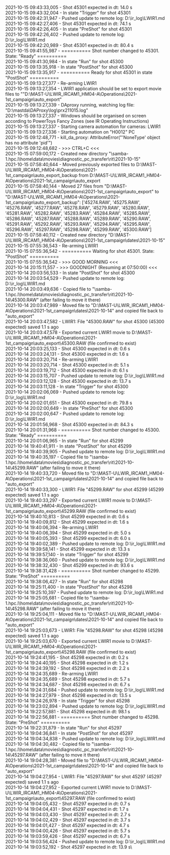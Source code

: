 2021-10-15 09:43:33,005 - Shot 45301 expected in dt: 14.0 s\
2021-10-15 09:43:32,004 - In state "Trigger" for shot 45301\
2021-10-15 09:42:31,947 - Pushed update to remote log: D:\ir_log\LWIR1.md\
2021-10-15 09:42:27,406 - Shot 45301 expected in dt: 74.1 s\
2021-10-15 09:42:26,405 - In state "PreShot" for shot 45301\
2021-10-15 09:42:26,402 - Pushed update to remote log: D:\ir_log\LWIR1.md\
2021-10-15 09:42:20,989 - Shot 45301 expected in dt: 80.4 s\
2021-10-15 09:41:55,987 - ========== Shot number changed to 45301. State: "Ready" ==========\
2021-10-15 09:41:30,984 - In state "Run" for shot 45300\
2021-10-15 09:13:35,918 - In state "PostShot" for shot 45300\
2021-10-15 09:13:35,917 - ========== Ready for shot 45301 in state "PostShot" ==========\
2021-10-15 09:13:27,377 - Re-arming LWIR1\
2021-10-15 09:13:27,354 - LWIR1 application should be set to export movie files to ""D:\MAST-U\LWIR_IRCAM1_HM04-A\Operations\2021-1st_campaign\auto_export"\
2021-10-15 09:13:27,339 - DAproxy running, watching log file: "D:\mastda\DAProxy\log\prx211015.log"\
2021-10-15 09:13:27,337 - Windows should be organised on screen according to PowerToys Fancy Zones (see IR Operating Instructions)\
2021-10-15 09:13:27,337 - Starting camera automation for cameras: LWIR1\
2021-10-15 09:13:27,336 - Starting automation on "H0012" PC\
2021-10-15 09:12:48,771 - kill_da_proxy: AttributeError("'NoneType' object has no attribute 'pid'")\
2021-10-15 09:12:48,682 - >>> CTRL+C <<<\
2021-10-15 07:59:00,172 - Created new directory "\\samba-1.hpc.l\home\data\movies\diagnostic_pc_transfer\rit\2021-10-15"\
2021-10-15 07:58:40,644 - Moved previously exported files to D:\MAST-U\LWIR_IRCAM1_HM04-A\Operations\2021-1st_campaign\auto_export_backup from D:\MAST-U\LWIR_IRCAM1_HM04-A\Operations\2021-1st_campaign\auto_export\
2021-10-15 07:58:40,144 - Moved 27 files from "D:\MAST-U\LWIR_IRCAM1_HM04-A\Operations\2021-1st_campaign\auto_export" to "D:\MAST-U\LWIR_IRCAM1_HM04-A\Operations\2021-1st_campaign\auto_export_backup": ['45274.RAW', '45275.RAW', '45276.RAW', '45277.RAW', '45278.RAW', '45279.RAW', '45280.RAW', '45281.RAW', '45282.RAW', '45283.RAW', '45284.RAW', '45285.RAW', '45286.RAW', '45287.RAW', '45288.RAW', '45289.RAW', '45290.RAW', '45291.RAW', '45292.RAW', '45293.RAW', '45294.RAW', '45295.RAW', '45296.RAW', '45297.RAW', '45298.RAW', '45299.RAW', '45300.RAW']\
2021-10-15 07:58:40,112 - Created new directory "D:\MAST-U\LWIR_IRCAM1_HM04-A\Operations\2021-1st_campaign\dates\2021-10-15"\
2021-10-15 07:55:36,543 - Re-arming LWIR1\
2021-10-15 07:55:36,542 - ========== Waiting for shot 45301. State: "PostShot" ==========\
2021-10-15 07:55:36,542 - >>> GOOD MORNING <<<\
2021-10-14 20:15:11,557 - >>> GOODNIGHT (Resuming at 07:50:00) <<<\
2021-10-14 20:03:56,533 - In state "PostShot" for shot 45300\
2021-10-14 20:03:54,529 - Pushed update to remote log: D:\ir_log\LWIR1.md\
2021-10-14 20:03:49,636 - Copied file to "\\samba-1.hpc.l\home\data\movies\diagnostic_pc_transfer\rit\2021-10-14\45300.RAW" (after failing to move it there)\
2021-10-14 20:03:47,989 - Moved file to "D:\MAST-U\LWIR_IRCAM1_HM04-A\Operations\2021-1st_campaign\dates\2021-10-14" and copied file back to "auto_export"\
2021-10-14 20:03:47,582 - LWIR1: File "45300.RAW" for shot 45300 (45300 expected) saved 1.1 s ago\
2021-10-14 20:03:47,578 - Exported current LWIR1 movie to D:\MAST-U\LWIR_IRCAM1_HM04-A\Operations\2021-1st_campaign\auto_export\45300.RAW (file confirmed to exist)\
2021-10-14 20:03:25,133 - Shot 45300 expected in dt: 0.6 s\
2021-10-14 20:03:24,131 - Shot 45300 expected in dt: 1.6 s\
2021-10-14 20:03:20,714 - Re-arming LWIR1\
2021-10-14 20:03:20,714 - Shot 45300 expected in dt: 5.1 s\
2021-10-14 20:03:19,712 - Shot 45300 expected in dt: 6.1 s\
2021-10-14 20:03:15,707 - Pushed update to remote log: D:\ir_log\LWIR1.md\
2021-10-14 20:03:12,128 - Shot 45300 expected in dt: 13.7 s\
2021-10-14 20:03:11,128 - In state "Trigger" for shot 45300\
2021-10-14 20:02:06,069 - Pushed update to remote log: D:\ir_log\LWIR1.md\
2021-10-14 20:02:01,651 - Shot 45300 expected in dt: 79.8 s\
2021-10-14 20:02:00,649 - In state "PreShot" for shot 45300\
2021-10-14 20:02:00,647 - Pushed update to remote log: D:\ir_log\LWIR1.md\
2021-10-14 20:01:56,968 - Shot 45300 expected in dt: 84.3 s\
2021-10-14 20:01:31,968 - ========== Shot number changed to 45300. State: "Ready" ==========\
2021-10-14 20:01:06,965 - In state "Run" for shot 45299\
2021-10-14 19:40:41,911 - In state "PostShot" for shot 45299\
2021-10-14 19:40:39,905 - Pushed update to remote log: D:\ir_log\LWIR1.md\
2021-10-14 19:40:35,197 - Copied file to "\\samba-1.hpc.l\home\data\movies\diagnostic_pc_transfer\rit\2021-10-14\45299.RAW" (after failing to move it there)\
2021-10-14 19:40:33,720 - Moved file to "D:\MAST-U\LWIR_IRCAM1_HM04-A\Operations\2021-1st_campaign\dates\2021-10-14" and copied file back to "auto_export"\
2021-10-14 19:40:33,300 - LWIR1: File "45299.RAW" for shot 45299 (45299 expected) saved 1.1 s ago\
2021-10-14 19:40:33,297 - Exported current LWIR1 movie to D:\MAST-U\LWIR_IRCAM1_HM04-A\Operations\2021-1st_campaign\auto_export\45299.RAW (file confirmed to exist)\
2021-10-14 19:40:10,813 - Shot 45299 expected in dt: 0.6 s\
2021-10-14 19:40:09,812 - Shot 45299 expected in dt: 1.6 s\
2021-10-14 19:40:06,394 - Re-arming LWIR1\
2021-10-14 19:40:06,394 - Shot 45299 expected in dt: 5.0 s\
2021-10-14 19:40:05,393 - Shot 45299 expected in dt: 6.0 s\
2021-10-14 19:40:02,389 - Pushed update to remote log: D:\ir_log\LWIR1.md\
2021-10-14 19:39:58,141 - Shot 45299 expected in dt: 13.3 s\
2021-10-14 19:39:57,140 - In state "Trigger" for shot 45299\
2021-10-14 19:38:36,060 - Pushed update to remote log: D:\ir_log\LWIR1.md\
2021-10-14 19:38:32,430 - Shot 45299 expected in dt: 93.6 s\
2021-10-14 19:38:31,428 - ========== Shot number changed to 45299. State: "PreShot" ==========\
2021-10-14 19:38:06,427 - In state "Run" for shot 45298\
2021-10-14 19:25:11,400 - In state "PostShot" for shot 45298\
2021-10-14 19:25:10,397 - Pushed update to remote log: D:\ir_log\LWIR1.md\
2021-10-14 19:25:05,681 - Copied file to "\\samba-1.hpc.l\home\data\movies\diagnostic_pc_transfer\rit\2021-10-14\45298.RAW" (after failing to move it there)\
2021-10-14 19:25:04,111 - Moved file to "D:\MAST-U\LWIR_IRCAM1_HM04-A\Operations\2021-1st_campaign\dates\2021-10-14" and copied file back to "auto_export"\
2021-10-14 19:25:03,673 - LWIR1: File "45298.RAW" for shot 45298 (45298 expected) saved 1.1 s ago\
2021-10-14 19:25:03,670 - Exported current LWIR1 movie to D:\MAST-U\LWIR_IRCAM1_HM04-A\Operations\2021-1st_campaign\auto_export\45298.RAW (file confirmed to exist)\
2021-10-14 19:24:41,195 - Shot 45298 expected in dt: 0.2 s\
2021-10-14 19:24:40,195 - Shot 45298 expected in dt: 1.2 s\
2021-10-14 19:24:39,192 - Shot 45298 expected in dt: 2.2 s\
2021-10-14 19:24:35,689 - Re-arming LWIR1\
2021-10-14 19:24:35,689 - Shot 45298 expected in dt: 5.7 s\
2021-10-14 19:24:34,687 - Shot 45298 expected in dt: 6.7 s\
2021-10-14 19:24:31,684 - Pushed update to remote log: D:\ir_log\LWIR1.md\
2021-10-14 19:24:27,979 - Shot 45298 expected in dt: 13.5 s\
2021-10-14 19:24:26,978 - In state "Trigger" for shot 45298\
2021-10-14 19:23:02,894 - Pushed update to remote log: D:\ir_log\LWIR1.md\
2021-10-14 19:22:57,881 - Shot 45298 expected in dt: 98.1 s\
2021-10-14 19:22:56,881 - ========== Shot number changed to 45298. State: "PreShot" ==========\
2021-10-14 19:22:31,879 - In state "Run" for shot 45297\
2021-10-14 19:04:36,841 - In state "PostShot" for shot 45297\
2021-10-14 19:04:34,838 - Pushed update to remote log: D:\ir_log\LWIR1.md\
2021-10-14 19:04:30,482 - Copied file to "\\samba-1.hpc.l\home\data\movies\diagnostic_pc_transfer\rit\2021-10-14\45297.RAW" (after failing to move it there)\
2021-10-14 19:04:28,381 - Moved file to "D:\MAST-U\LWIR_IRCAM1_HM04-A\Operations\2021-1st_campaign\dates\2021-10-14" and copied file back to "auto_export"\
2021-10-14 19:04:27,954 - LWIR1: File "45297.RAW" for shot 45297 (45297 expected) saved 1.1 s ago\
2021-10-14 19:04:27,952 - Exported current LWIR1 movie to D:\MAST-U\LWIR_IRCAM1_HM04-A\Operations\2021-1st_campaign\auto_export\45297.RAW (file confirmed to exist)\
2021-10-14 19:04:05,432 - Shot 45297 expected in dt: 0.7 s\
2021-10-14 19:04:04,431 - Shot 45297 expected in dt: 1.7 s\
2021-10-14 19:04:03,430 - Shot 45297 expected in dt: 2.7 s\
2021-10-14 19:04:02,429 - Shot 45297 expected in dt: 3.7 s\
2021-10-14 19:04:01,427 - Shot 45297 expected in dt: 4.7 s\
2021-10-14 19:04:00,426 - Shot 45297 expected in dt: 5.7 s\
2021-10-14 19:03:59,426 - Shot 45297 expected in dt: 6.7 s\
2021-10-14 19:03:56,424 - Pushed update to remote log: D:\ir_log\LWIR1.md\
2021-10-14 19:03:52,192 - Shot 45297 expected in dt: 13.9 s\
